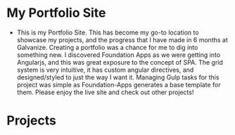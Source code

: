 # My Portfolio Site

- This is my Portfolio Site. This has become my go-to location to showcase my projects, and the progress that I have made in 6 months at Galvanize. Creating a portfolio was a chance for me to dig into something new. I discovered Foundation Apps as we were getting into Angularjs, and this was great exposure to the concept of SPA. The grid system is very intuitive, it has custom angular directives, and designed/styled to just the way I want it. Managing Gulp tasks for this project was simple as Foundation-Apps generates a base template for them. Please enjoy the live site and check out other projects!

# Projects
